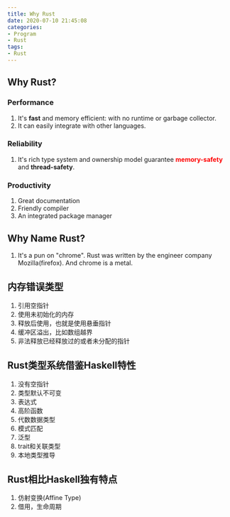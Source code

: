 ```yaml
---
title: Why Rust
date: 2020-07-10 21:45:08
categories:
- Program
- Rust
tags:
- Rust
---
```


## Why Rust?
### Performance
1. It's **fast** and memory efficient: with no runtime or garbage collector.
1. It can easily integrate with other languages.

### Reliability
1. It's rich type system and ownership model guarantee <font color=#ff0000>**memory-safety**</font> and **thread-safety**.

### Productivity
1. Great documentation
1. Friendly compiler
1. An integrated package manager

## Why Name Rust?
1. It's a pun on "chrome". Rust was written by the engineer company Mozilla(firefox). And chrome is a metal.


## 内存错误类型
1. 引用空指针
1. 使用未初始化的内存
1. 释放后使用，也就是使用悬垂指针
1. 缓冲区溢出，比如数组越界
1. 非法释放已经释放过的或者未分配的指针

## Rust类型系统借鉴Haskell特性
1. 没有空指针
1. 类型默认不可变
1. 表达式
1. 高阶函数
1. 代数数据类型
1. 模式匹配
1. 泛型
1. trait和关联类型
1. 本地类型推导

## Rust相比Haskell独有特点
1. 仿射变换(Affine Type)
1. 借用，生命周期
